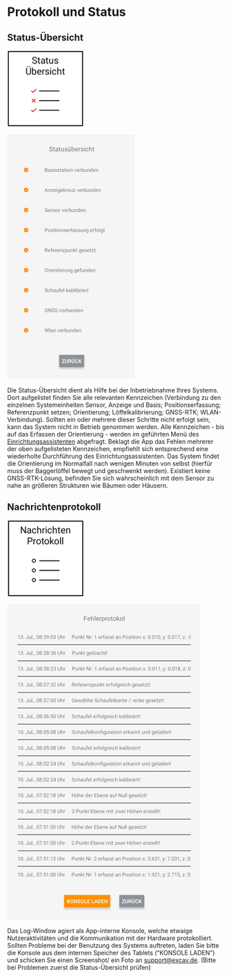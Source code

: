 # Protokoll und Status

## Status-Übersicht
![Status-Button](status.png)

![Status-Screen](status_overview_screen.png)

Die Status-Übersicht dient als Hilfe bei der Inbetriebnahme Ihres Systems. Dort aufgelistet finden Sie alle relevanten Kennzeichen (Verbindung zu den einzelnen Systemeinheiten Sensor, Anzeige und Basis; Positionserfassung; Referenzpunkt setzen; Orientierung; Löffelkalibrierung; GNSS-RTK; WLAN-Verbindung).
Sollten ein oder mehrere dieser Schritte nicht erfolgt sein, kann das System nicht in Betrieb genommen werden. Alle Kennzeichen - bis auf das Erfassen der Orientierung - werden im geführten Menü des [Einrichtungsassistenten](https://docs.excav.de/app/einrichtungsassistent/) abgefragt. Beklagt die App das Fehlen mehrerer der oben aufgelisteten Kennzeichen, empfiehlt sich entsprechend eine wiederholte Durchführung des Einrichtungsassistenten. Das System findet die Orientierung im Normalfall nach wenigen Minuten von selbst (hierfür muss der Baggerlöffel bewegt und geschwenkt werden). Existiert keine GNSS-RTK-Lösung, befinden Sie sich wahrscheinlich mit dem Sensor zu nahe an größeren Strukturen wie Bäumen oder Häusern. 

## Nachrichtenprotokoll
![Log-Window-Button](log_window.png)

![Log-Window-Screen](log_window_screen.png)

Das Log-Window agiert als App-interne Konsole, welche etwaige Nutzeraktivitäten und die Kommunikation mit der Hardware protokolliert. Sollten Probleme bei der Benutzung des Systems auftreten, laden Sie bitte die Konsole aus dem internen Speicher des Tablets (“KONSOLE LADEN”) und schicken Sie einen Screenshot/ ein Foto an support@excav.de.
(Bitte bei Problemen zuerst die Status-Übersicht prüfen)


